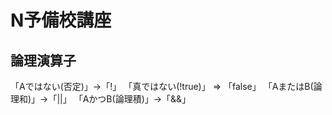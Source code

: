 # N予備校講座
論理演算子
--------------------------------
「Aではない(否定)」->「!」
「真ではない(!true)」 => 「false」
「AまたはB(論理和)」->「||」
「AかつB(論理積)」->「&&」